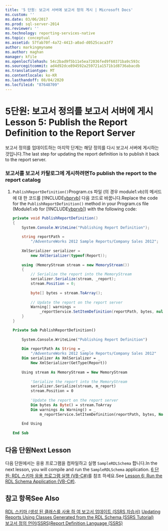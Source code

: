 ```yaml
---
title: '5 단원: 보고서 서버에 보고서 정의 게시 | Microsoft Docs'
ms.custom: ''
ms.date: 03/06/2017
ms.prod: sql-server-2014
ms.reviewer: ''
ms.technology: reporting-services-native
ms.topic: conceptual
ms.assetid: 57fab70f-4a72-4413-a0ad-d0525caca3f7
author: markingmyname
ms.author: maghan
manager: kfile
ms.openlocfilehash: 54c2bad9f5b11e5ea72036fed9f60371ba9c593c
ms.sourcegitcommit: ad4d92dce894592a259721a1571b1d8736abacdb
ms.translationtype: MT
ms.contentlocale: ko-KR
ms.lasthandoff: 08/04/2020
ms.locfileid: "87648709"
---
```

# <a name="lesson-5-publish-the-report-definition-to-the-report-server"></a><span data-ttu-id="eceed-102">5단원: 보고서 정의를 보고서 서버에 게시</span><span class="sxs-lookup"><span data-stu-id="eceed-102">Lesson 5: Publish the Report Definition to the Report Server</span></span>
  <span data-ttu-id="eceed-103">보고서 정의를 업데이트하는 마지막 단계는 해당 정의를 다시 보고서 서버에 게시하는 것입니다.</span><span class="sxs-lookup"><span data-stu-id="eceed-103">The last step for updating the report definition is to publish it back to the report server.</span></span>  
  
### <a name="to-publish-the-report-to-the-report-catalog"></a><span data-ttu-id="eceed-104">보고서를 보고서 카탈로그에 게시하려면</span><span class="sxs-lookup"><span data-stu-id="eceed-104">To publish the report to the report catalog</span></span>  
  
1.  <span data-ttu-id="eceed-105">`PublishReportDefinition()`Program.cs 파일 (의 경우 module1.vb)의 메서드에 대 한 코드를 [!INCLUDE[vbprvb](../includes/vbprvb-md.md)] 다음 코드로 바꿉니다.</span><span class="sxs-lookup"><span data-stu-id="eceed-105">Replace the code for the `PublishReportDefinition()` method in your Program.cs file (Module1.vb for [!INCLUDE[vbprvb](../includes/vbprvb-md.md)]) with the following code:</span></span>  
  
    ```csharp  
    private void PublishReportDefinition()  
    {  
        System.Console.WriteLine("Publishing Report Definition");  
  
        string reportPath =  
            "/AdventureWorks 2012 Sample Reports/Company Sales 2012";  
  
        XmlSerializer serializer =  
            new XmlSerializer(typeof(Report));  
  
        using (MemoryStream stream = new MemoryStream())  
        {  
            // Serialize the report into the MemoryStream  
            serializer.Serialize(stream, _report);  
            stream.Position = 0;  
  
            byte[] bytes = stream.ToArray();  
  
            // Update the report on the report server  
            Warning[] warnings =   
                _reportService.SetItemDefinition(reportPath, bytes, null);  
        }  
    }  
    ```  
  
    ```vb  
    Private Sub PublishReportDefinition()  
  
        System.Console.WriteLine("Publishing Report Definition")  
  
        Dim reportPath As String = _  
            "/AdventureWorks 2012 Sample Reports/Company Sales 2012"  
        Dim serializer As XmlSerializer = _  
            New XmlSerializer(GetType(Report))  
  
        Using stream As MemoryStream = New MemoryStream  
  
            'Serialize the report into the MemoryStream  
            serializer.Serialize(stream, m_report)  
            stream.Position = 0  
  
            'Update the report on the report server  
            Dim bytes As Byte() = stream.ToArray  
            Dim warnings As Warning() = _  
                m_reportService.SetItemDefinition(reportPath, bytes, Nothing)  
  
        End Using  
  
    End Sub  
    ```  
  
## <a name="next-lesson"></a><span data-ttu-id="eceed-106">다음 단원</span><span class="sxs-lookup"><span data-stu-id="eceed-106">Next Lesson</span></span>  
 <span data-ttu-id="eceed-107">다음 단원에서는 응용 프로그램을 컴파일하고 실행 `SampleRDLSchema` 합니다.</span><span class="sxs-lookup"><span data-stu-id="eceed-107">In the next lesson, you will compile and run the `SampleRDLSchema` application.</span></span> <span data-ttu-id="eceed-108">[6 단원: RDL 스키마 응용 프로그램 실행 &#40;VB-C&#35;&#41;](../../2014/tutorials/lesson-6-run-the-rdl-schema-application-vb-csharp.md)를 참조 하세요.</span><span class="sxs-lookup"><span data-stu-id="eceed-108">See [Lesson 6: Run the RDL Schema Application &#40;VB-C&#35;&#41;](../../2014/tutorials/lesson-6-run-the-rdl-schema-application-vb-csharp.md).</span></span>  
  
## <a name="see-also"></a><span data-ttu-id="eceed-109">참고 항목</span><span class="sxs-lookup"><span data-stu-id="eceed-109">See Also</span></span>  
 <span data-ttu-id="eceed-110">[RDL 스키마 &#40;생성 된 클래스를 사용 하 여 보고서 업데이트 (SSRS 자습서&#41;](../../2014/tutorials/updating-reports-using-classes-generated-from-the-rdl-schema-ssrs-tutorial.md) </span><span class="sxs-lookup"><span data-stu-id="eceed-110">[Updating Reports Using Classes Generated from the RDL Schema &#40;SSRS Tutorial&#41;](../../2014/tutorials/updating-reports-using-classes-generated-from-the-rdl-schema-ssrs-tutorial.md) </span></span>  
 [<span data-ttu-id="eceed-111">보고서 정의 언어&#40;SSRS&#41;</span><span class="sxs-lookup"><span data-stu-id="eceed-111">Report Definition Language &#40;SSRS&#41;</span></span>](../reporting-services/reports/report-definition-language-ssrs.md)  
  
  
